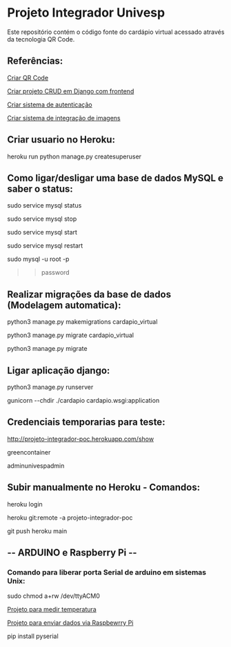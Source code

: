 # Projeto Integrador Univesp

Este repositório contém o código fonte do cardápio virtual acessado através da tecnologia QR Code.


## Referências:

[Criar QR Code](https://betterprogramming.pub/how-to-generate-and-decode-qr-codes-in-python-a933bce56fd0)

[Criar projeto CRUD em Django com frontend](https://www.javatpoint.com/django-crud-application)

[Criar sistema de autenticação](https://learndjango.com/tutorials/django-login-and-logout-tutorial)

[Criar sistema de integração de imagens](https://cloudinary.com/documentation/upload_widget)


## Criar usuario no Heroku:

heroku run python manage.py createsuperuser


## Como ligar/desligar uma base de dados MySQL e saber o status:

sudo service mysql status

sudo service mysql stop

sudo service mysql start

sudo service mysql restart

sudo mysql -u root -p

>>password


## Realizar migrações da base de dados (Modelagem automatica):

python3 manage.py makemigrations cardapio_virtual

python3 manage.py migrate cardapio_virtual

python3 manage.py migrate


## Ligar aplicação django:

python3 manage.py runserver

gunicorn --chdir ./cardapio cardapio.wsgi:application


## Credenciais temporarias para teste:

http://projeto-integrador-poc.herokuapp.com/show

greencontainer

adminunivespadmin


## Subir manualmente no Heroku - Comandos:

heroku login

heroku git:remote -a projeto-integrador-poc

git push heroku main


## -- ARDUINO e Raspberry Pi --

### Comando para liberar porta Serial de arduino em sistemas Unix:
sudo chmod a+rw /dev/ttyACM0

[Projeto para medir temperatura](https://create.arduino.cc/projecthub/pibots555/how-to-connect-dht11-sensor-with-arduino-uno-f4d239)

[Projeto para enviar dados via Raspbewrry Pi](https://roboticsbackend.com/raspberry-pi-arduino-serial-communication/)

pip install pyserial
